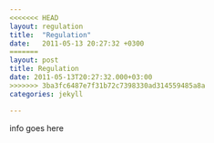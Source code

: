```yaml
---
<<<<<<< HEAD
layout: regulation
title:  "Regulation"
date:   2011-05-13 20:27:32 +0300
=======
layout: post
title: Regulation
date: 2011-05-13T20:27:32.000+03:00
>>>>>>> 3ba3fc6487e7f31b72c7398330ad314559485a8a
categories: jekyll

---
```

info goes here